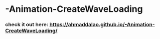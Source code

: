 # -Animation-CreateWaveLoading

### check it out here: https://ahmaddalao.github.io/-Animation-CreateWaveLoading/
